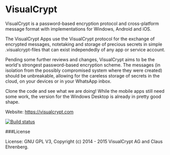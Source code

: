 # VisualCrypt

VisualCrypt is a password-based encryption protocol and cross-platform message format with implementations for Windows, Android and iOS. 

The VisualCrypt Apps use the VisualCrypt protocol for the exchange of encrypted messages, notetaking and storage of precious secrets in simple .visualcrypt-files that can exist independedly of any app or service account.

Pending some further reviews and changes, VisualCrypt aims to be the world's strongest password-based encryption scheme. The messages (in isolation from the possibly compromised system where they were created) should be unbreakable, allowing for the careless storage of secrets in the cloud, on your devices or in your WhatsApp inbox.

Clone the code and see what we are doing! While the mobile apps still need some work, the version for the Windows Desktop is already in pretty good shape.

Website: <https://visualcrypt.com>

[![Build status](https://ci.appveyor.com/api/projects/status/nua1qwlekntyi4kq?svg=true)](https://ci.appveyor.com/project/aubergemediale/visualcrypt)

###License

License: GNU GPL V3, Copyright (c) 2014 - 2015 VisualCrypt AG and  Claus Ehrenberg.
